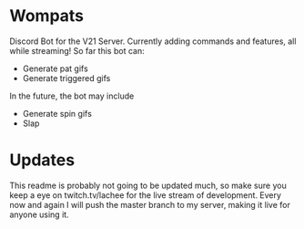 # Wompats
Discord Bot for the V21 Server. Currently adding commands and features, all while streaming!
So far this bot can:
- Generate pat gifs
- Generate triggered gifs

In the future, the bot may include
- Generate spin gifs
- Slap

# Updates
This readme is probably not going to be updated much, so make sure you keep a eye on twitch.tv/lachee for the live stream of development. Every now and again I will push the master branch to my server, making it live for anyone using it.
